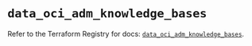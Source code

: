 # `data_oci_adm_knowledge_bases`

Refer to the Terraform Registry for docs: [`data_oci_adm_knowledge_bases`](https://registry.terraform.io/providers/oracle/oci/6.37.0/docs/data-sources/adm_knowledge_bases).
